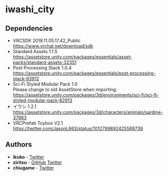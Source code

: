 # iwashi_city

## Dependencies

* VRCSDK 2018.11.05.17.42_Public  
https://www.vrchat.net/download/sdk
* Standard Assets 1.1.5  
https://assetstore.unity.com/packages/essentials/asset-packs/standard-assets-32351
* Post Processing Stack 1.0.4  
https://assetstore.unity.com/packages/essentials/post-processing-stack-83912
* Sci-Fi Styled Modular Pack 1.0  
Please change to old AssetStore when importing.  
https://assetstore.unity.com/packages/3d/environments/sci-fi/sci-fi-styled-modular-pack-82913
* イワシ 1.2.1  
https://assetstore.unity.com/packages/3d/characters/animals/sardine-37963
* VRCPrefab Toybox V2.1  
https://twitter.com/JasonL663/status/1012799892425588736


## Authors

* **ikuko** - [Twitter](https://twitter.com/magi_ikuko)
* **ziritsu** - [GitHub](https://github.com/ziritsu) [Twitter](https://twitter.com/zi_zi_neet)
* **chiugame** - [Twitter](https://twitter.com/ChiuGameProject)
